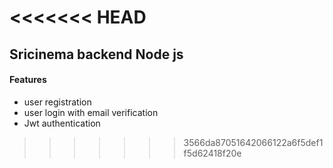 <<<<<<< HEAD
=======
## Sricinema backend Node js
#### Features
* user registration
* user login with email verification
* Jwt authentication
>>>>>>> 3566da87051642066122a6f5def1f5d62418f20e
